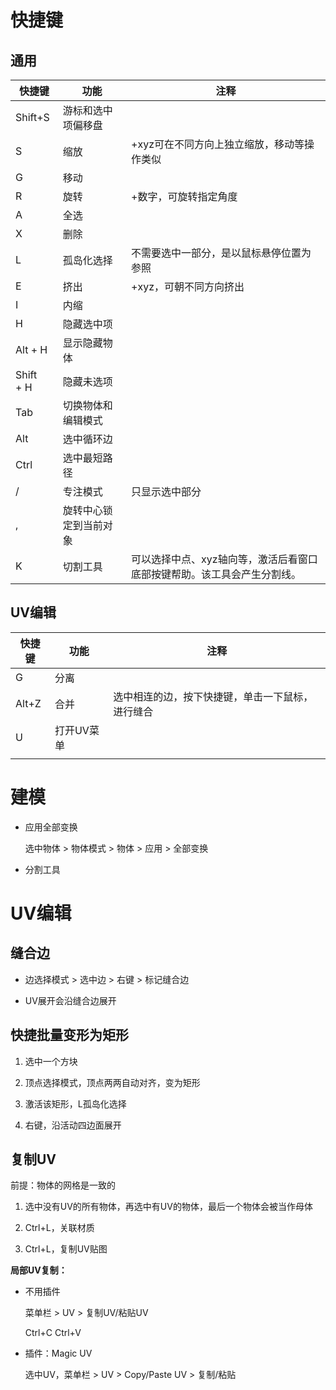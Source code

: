 # 快捷键

## 通用

| 快捷键       | 功能          | 注释                                    |
| --------- | ----------- | ------------------------------------- |
| Shift+S   | 游标和选中项偏移盘   |                                       |
| S         | 缩放          | +xyz可在不同方向上独立缩放，移动等操作类似               |
| G         | 移动          |                                       |
| R         | 旋转          | +数字，可旋转指定角度                           |
| A         | 全选          |                                       |
| X         | 删除          |                                       |
| L         | 孤岛化选择       | 不需要选中一部分，是以鼠标悬停位置为参照                  |
| E         | 挤出          | +xyz，可朝不同方向挤出                         |
| I         | 内缩          |                                       |
| H         | 隐藏选中项       |                                       |
| Alt + H   | 显示隐藏物体      |                                       |
| Shift + H | 隐藏未选项       |                                       |
| Tab       | 切换物体和编辑模式   |                                       |
| Alt       | 选中循环边       |                                       |
| Ctrl      | 选中最短路径      |                                       |
| /         | 专注模式        | 只显示选中部分                               |
| ,         | 旋转中心锁定到当前对象 |                                       |
| K         | 切割工具        | 可以选择中点、xyz轴向等，激活后看窗口底部按键帮助。该工具会产生分割线。 |

## UV编辑

| 快捷键   | 功能     | 注释                       |
| ----- | ------ | ------------------------ |
| G     | 分离     |                          |
| Alt+Z | 合并     | 选中相连的边，按下快捷键，单击一下鼠标，进行缝合 |
| U     | 打开UV菜单 |                          |
|       |        |                          |

# 建模

* 应用全部变换
  
  选中物体 > 物体模式 > 物体 > 应用 > 全部变换

* 分割工具

# UV编辑

## 缝合边

* 边选择模式 > 选中边 > 右键 > 标记缝合边

* UV展开会沿缝合边展开

## 快捷批量变形为矩形

1. 选中一个方块

2. 顶点选择模式，顶点两两自动对齐，变为矩形

3. 激活该矩形，L孤岛化选择

4. 右键，沿活动四边面展开

## 复制UV

前提：物体的网格是一致的

1. 选中没有UV的所有物体，再选中有UV的物体，最后一个物体会被当作母体

2. Ctrl+L，关联材质

3. Ctrl+L，复制UV贴图

**局部UV复制：**

* 不用插件
  
  菜单栏 > UV > 复制UV/粘贴UV
  
  Ctrl+C Ctrl+V

* 插件：Magic UV
  
  选中UV，菜单栏 > UV > Copy/Paste UV > 复制/粘贴
